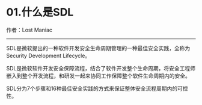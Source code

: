 
# 01.什么是SDL

作者：Lost Maniac

------

SDL是微软提出的一种软件开发安全生命周期管理的一种最佳安全实践，全称为Security Development Lifecycle。

SDL是微软软件开发安全保障流程，结合了软件开发整个生命周期，将安全工程师嵌入到整个开发流程，和研发一起来协同工作保障整个软件生命周期内的安全。

SDL分为7个步骤和16种最佳安全实践的方式来保证整体安全流程周期内的可控性。
